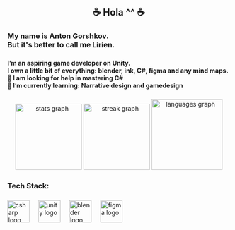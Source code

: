 <h2 align="center">☕ Hola ^^ ☕</h2>

###

<h3 align="left">My name is Anton Gorshkov.<br>But it's better to call me Lirien.</h3>

###

<h4 align="left">I’m an aspiring game developer on Unity.<br>I own a little bit of everything: blender, ink, C#, figma and any mind maps.<br>🤝 I am looking for help in mastering C#<br>🌱 I’m currently learning: Narrative design and gamedesign</h4>

###

<div align="center">
  <img src="https://github-readme-stats.vercel.app/api?username=Lirien-Kampmai&hide_title=false&hide_rank=false&show_icons=true&include_all_commits=true&count_private=true&disable_animations=false&theme=midnight-purple&locale=en&hide_border=false" height="150" alt="stats graph"  />
  <img src="https://streak-stats.demolab.com?user=Lirien-Kampmai&locale=en&mode=daily&theme=midnight-purple&hide_border=false&border_radius=5" height="150" alt="streak graph"  />
  <img src="https://github-readme-stats.vercel.app/api/top-langs?username=Lirien-Kampmai&locale=en&hide_title=false&layout=compact&card_width=320&langs_count=5&theme=midnight-purple&hide_border=false" height="160" alt="languages graph"  />
</div>

###

<h3 align="left">Tech Stack:</h3>

###

<div align="left">
  <img src="https://cdn.jsdelivr.net/gh/devicons/devicon/icons/csharp/csharp-original.svg" height="50" alt="csharp logo"  />
  <img width="12" />
  <img src="https://cdn.jsdelivr.net/gh/devicons/devicon/icons/unity/unity-original.svg" height="50" alt="unity logo"  />
  <img width="12" />
  <img src="https://cdn.jsdelivr.net/gh/devicons/devicon/icons/blender/blender-original.svg" height="50" alt="blender logo"  />
  <img width="12" />
  <img src="https://cdn.jsdelivr.net/gh/devicons/devicon/icons/figma/figma-original.svg" height="50" alt="figma logo"  />
</div>

###
